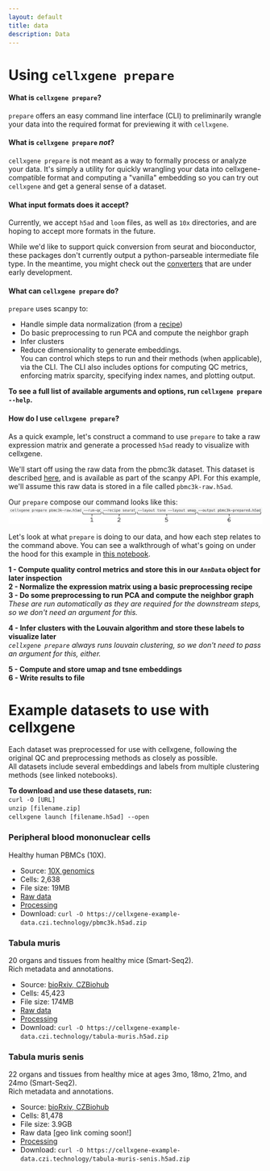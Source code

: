 ```yaml
---
layout: default
title: data
description: Data
---
```


# Using `cellxgene prepare`

#### What is `cellxgene prepare`?

`prepare` offers an easy command line interface (CLI) to preliminarily wrangle your data into the required format for previewing it with `cellxgene`.

#### What is `cellxgene prepare` _not_?

`cellxgene prepare` is not meant as a way to formally process or analyze your data. It's simply a utility for quickly wrangling your data into cellxgene-compatible format and computing a "vanilla" embedding so you can try out `cellxgene` and get a general sense of a dataset.

#### What input formats does it accept?

Currently, we accept `h5ad` and `loom` files, as well as `10x` directories, and are hoping to accept more formats in the future.

While we'd like to support quick conversion from seurat and bioconductor, these packages don't currently output a python-parseable intermediate file type. In the meantime, you might check out the [converters](https://satijalab.org/seurat/v3.0/conversion_vignette.html) that are under early development.

#### What can `cellxgene prepare` do?

`prepare` uses scanpy to:

- Handle simple data normalization (from a [recipe](https://www.pydoc.io/pypi/scanpy-0.2.3/autoapi/preprocessing/recipes/index.html))
- Do basic preprocessing to run PCA and compute the neighbor graph
- Infer clusters
- Reduce dimensionality to generate embeddings.  
  You can control which steps to run and their methods (when applicable), via the CLI. The CLI also includes options for computing QC metrics, enforcing matrix sparcity, specifying index names, and plotting output.

**To see a full list of available arguments and options, run `cellxgene prepare --help`.**

#### How do I use `cellxgene prepare`?

As a quick example, let's construct a command to use `prepare` to take a raw expression matrix and generate a processed `h5ad` ready to visualize with cellxgene.

We'll start off using the raw data from the pbmc3k dataset. This dataset is described [here](https://icb-scanpy.readthedocs-hosted.com/en/stable/api/scanpy.datasets.pbmc3k.html), and is available as part of the scanpy API. For this example, we'll assume this raw data is stored in a file called `pbmc3k-raw.h5ad`.

Our `prepare` compose our command looks like this:  
<img src="prepare-cmd-example.png" width="700" />

Let's look at what `prepare` is doing to our data, and how each step relates to the command above. You can see a walkthrough of what's going on under the hood for this example in [this notebook](https://github.com/chanzuckerberg/cellxgene-vignettes/blob/master/dataset-processing/pbmc3k-prepare-example.ipynb).

**1 - Compute quality control metrics and store this in our `AnnData` object for later inspection**  
**2 - Normalize the expression matrix using a basic preprocessing recipe**  
**3 - Do some preprocessing to run PCA and compute the neighbor graph**  
*These are run automatically as they are required for the downstream steps, so we don't need an argument for this.*

**4 - Infer clusters with the Louvain algorithm and store these labels to visualize later**  
*`cellxgene prepare` always runs louvain clustering, so we don't need to pass an argument for this, either.*

**5 - Compute and store umap and tsne embeddings**  
**6 - Write results to file**

# Example datasets to use with cellxgene

Each dataset was preprocessed for use with cellxgene, following the original QC and preprocessing methods as closely as possible.  
All datasets include several embeddings and labels from multiple clustering methods (see linked notebooks).

**To download and use these datasets, run:**  
`curl -O [URL]`  
`unzip [filename.zip]`  
`cellxgene launch [filename.h5ad] --open`

### Peripheral blood mononuclear cells

Healthy human PBMCs (10X).

- Source: [10X genomics](https://support.10xgenomics.com/single-cell-gene-expression/datasets/1.1.0/pbmc3k)
- Cells: 2,638
- File size: 19MB
- [Raw data](http://cf.10xgenomics.com/samples/cell-exp/1.1.0/pbmc3k/pbmc3k_filtered_gene_bc_matrices.tar.gz)
- [Processing](https://github.com/chanzuckerberg/cellxgene-vignettes/blob/master/dataset-processing/pbmc3k-processing.ipynb)
- Download: `curl -O https://cellxgene-example-data.czi.technology/pbmc3k.h5ad.zip`

### Tabula muris

20 organs and tissues from healthy mice (Smart-Seq2).  
Rich metadata and annotations.

- Source: [bioRxiv, CZBiohub](https://www.biorxiv.org/content/10.1101/237446v2)
- Cells: 45,423
- File size: 174MB
- [Raw data](https://figshare.com/projects/Tabula_Muris_Transcriptomic_characterization_of_20_organs_and_tissues_from_Mus_musculus_at_single_cell_resolution/27733)
- [Processing](https://github.com/chanzuckerberg/cellxgene-vignettes/blob/master/dataset-processing/tabula-muris-processing.ipynb)
- Download: `curl -O https://cellxgene-example-data.czi.technology/tabula-muris.h5ad.zip`

### Tabula muris senis

22 organs and tissues from healthy mice at ages 3mo, 18mo, 21mo, and 24mo (Smart-Seq2).  
Rich metadata and annotations.

- Source: [bioRxiv, CZBiohub](https://www.biorxiv.org/content/10.1101/661728v1)
- Cells: 81,478
- File size: 3.9GB
- Raw data [geo link coming soon!]
- [Processing](https://www.biorxiv.org/content/10.1101/661728v1)
- Download: `curl -O https://cellxgene-example-data.czi.technology/tabula-muris-senis.h5ad.zip`
